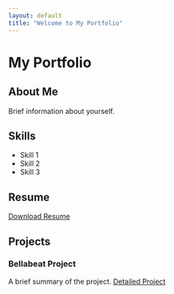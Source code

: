 ```yaml
---
layout: default
title: "Welcome to My Portfolio"
---
```


# My Portfolio

## About Me
Brief information about yourself.

## Skills
- Skill 1
- Skill 2
- Skill 3

## Resume
[Download Resume](path/to/resume.pdf)

## Projects
### Bellabeat Project
A brief summary of the project.
[Detailed Project](./Bellabeat_project/)
